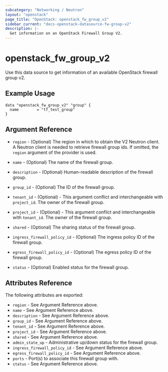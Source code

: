 ```yaml
---
subcategory: "Networking / Neutron"
layout: "openstack"
page_title: "OpenStack: openstack_fw_group_v2"
sidebar_current: "docs-openstack-datasource-fw-group-v2"
description: |-
  Get information on an OpenStack Firewall Group V2.
---
```


# openstack\_fw\_group\_v2

Use this data source to get information of an available OpenStack firewall group v2.

## Example Usage

```hcl
data "openstack_fw_group_v2" "group" {
  name        = "tf_test_group"
}
```

## Argument Reference

* `region` - (Optional) The region in which to obtain the V2 Neutron client.
    A Neutron client is needed to retrieve firewall group ids. If omitted, the
    `region` argument of the provider is used.

* `name` - (Optional) The name of the firewall group.

* `description` - (Optional) Human-readable description of the firewall group.

* `group_id` - (Optional) The ID of the firewall group.

* `tenant_id` - (Optional) - This argument conflict and interchangeable with
    `project_id`. The owner of the firewall group.

* `project_id` - (Optional) - This argument conflict and interchangeable with
    `tenant_id`. The owner of the firewall group.

* `shared` - (Optional) The sharing status of the firewall group.

* `ingress_firewall_policy_id` - (Optional) The ingress policy ID of the firewall group.

* `egress_firewall_policy_id` - (Optional) The egress policy ID of the firewall group.

* `status` - (Optional) Enabled status for the firewall group.

## Attributes Reference

The following attributes are exported:

* `region` - See Argument Reference above.
* `name` - See Argument Reference above.
* `description` - See Argument Reference above.
* `group_id` - See Argument Reference above.
* `tenant_id` - See Argument Reference above.
* `project_id` - See Argument Reference above.
* `shared` - See Argument Reference above.
* `admin_state_up` - Administrative up/down status for the firewall group.
* `ingress_firewall_policy_id` - See Argument Reference above.
* `egress_firewall_policy_id` - See Argument Reference above.
* `ports` - Port(s) to associate this firewall group with.
* `status` - See Argument Reference above.
